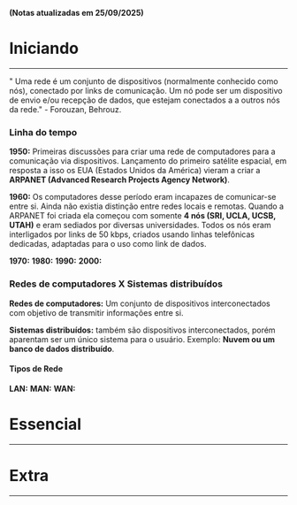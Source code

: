 **(Notas atualizadas em 25/09/2025)**
# Iniciando
---
" Uma rede é um conjunto de dispositivos (normalmente conhecido como nós), conectado por links de comunicação. Um nó pode ser um dispositivo de envio e/ou recepção de dados, que estejam conectados a a outros nós da rede." - Forouzan, Behrouz.

### Linha do tempo

**1950:** Primeiras discussões para criar uma rede de computadores para a comunicação via dispositivos. Lançamento do primeiro satélite espacial, em resposta a isso os EUA (Estados Unidos da América) vieram a criar a **ARPANET (Advanced Research Projects Agency Network)**.

**1960:** Os computadores desse período eram incapazes de comunicar-se entre si. Ainda não existia distinção entre redes locais e remotas.  Quando a ARPANET foi criada ela começou com somente **4 nós (SRI, UCLA, UCSB, UTAH)** e eram sediados por diversas universidades. Todos os nós eram interligados por links de 50 kbps, criados usando linhas telefônicas dedicadas, adaptadas para o uso como link de dados.

**1970:**
**1980:**
**1990:**
**2000:**

### Redes de computadores X Sistemas distribuídos

**Redes de computadores:** Um conjunto de dispositivos interconectados com objetivo de transmitir informações entre si.

**Sistemas distribuídos:** também são dispositivos interconectados, porém aparentam ser um único sistema para o usuário. Exemplo: **Nuvem ou um banco de dados distribuído**.

#### Tipos de Rede

**LAN:**
**MAN:**
**WAN:**

# Essencial
---
# Extra
---
